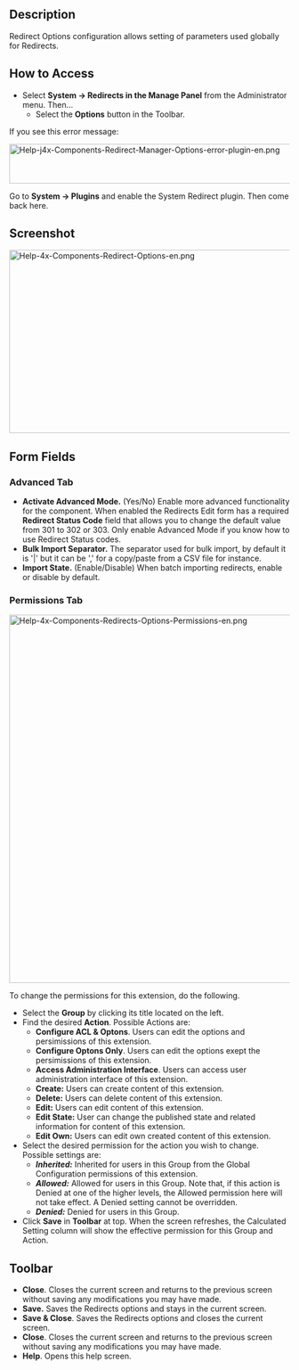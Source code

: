 <!-- Filename: Help4.x:Redirect:_Options / Display title: Redirect: Options -->

## Description

Redirect Options configuration allows setting of parameters used
globally for Redirects.

## How to Access

- Select **System **→** Redirects in the Manage Panel** from the
  Administrator menu. Then...
  - Select the **Options** button in the Toolbar.

If you see this error message:

<img
src="https://docs.joomla.org/images/4/4e/Help-j4x-Components-Redirect-Manager-Options-error-plugin-en.png"
decoding="async" data-file-width="600" data-file-height="71" width="600"
height="71"
alt="Help-j4x-Components-Redirect-Manager-Options-error-plugin-en.png" />

Go to **System **→** Plugins** and enable the System Redirect plugin.
Then come back here.

## Screenshot

<img
src="https://docs.joomla.org/images/1/10/Help-4x-Components-Redirect-Options-en.png"
decoding="async" data-file-width="800" data-file-height="329"
width="800" height="329"
alt="Help-4x-Components-Redirect-Options-en.png" />

## Form Fields

### Advanced Tab

- **Activate Advanced Mode.** (Yes/No) Enable more advanced
  functionality for the component. When enabled the Redirects Edit form
  has a required **Redirect Status Code** field that allows you to
  change the default value from 301 to 302 or 303. Only enable Advanced
  Mode if you know how to use Redirect Status codes.
- **Bulk Import Separator.** The separator used for bulk import, by
  default it is '\|' but it can be ',' for a copy/paste from a CSV file
  for instance.
- **Import State.** (Enable/Disable) When batch importing redirects,
  enable or disable by default.

### Permissions Tab

<img
src="https://docs.joomla.org/images/5/55/Help-4x-Components-Redirects-Options-Permissions-en.png"
decoding="async" data-file-width="600" data-file-height="661"
width="600" height="661"
alt="Help-4x-Components-Redirects-Options-Permissions-en.png" />

To change the permissions for this extension, do the following.

- Select the **Group** by clicking its title located on the left.
- Find the desired **Action**. Possible Actions are:
  - **Configure ACL & Optons**. Users can edit the options and
    persimissions of this extension.
  - **Configure Optons Only**. Users can edit the options exept the
    persimissions of this extension.
  - **Access Administration Interface**. Users can access user
    administration interface of this extension.
  - **Create:** Users can create content of this extension.
  - **Delete:** Users can delete content of this extension.
  - **Edit:** Users can edit content of this extension.
  - **Edit State:** User can change the published state and related
    information for content of this extension.
  - **Edit Own:** Users can edit own created content of this extension.
- Select the desired permission for the action you wish to change.
  Possible settings are:
  - ***Inherited:*** Inherited for users in this Group from the Global
    Configuration permissions of this extension.
  - ***Allowed:*** Allowed for users in this Group. Note that, if this
    action is Denied at one of the higher levels, the Allowed permission
    here will not take effect. A Denied setting cannot be overridden.
  - ***Denied:*** Denied for users in this Group.
- Click **Save** in **Toolbar** at top. When the screen refreshes, the
  Calculated Setting column will show the effective permission for this
  Group and Action.

## Toolbar

- **Close**. Closes the current screen and returns to the previous
  screen without saving any modifications you may have made.
- **Save.** Saves the Redirects options and stays in the current screen.
- **Save & Close**. Saves the Redirects options and closes the current
  screen.
- **Close**. Closes the current screen and returns to the previous
  screen without saving any modifications you may have made.
- **Help**. Opens this help screen.
